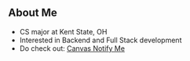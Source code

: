 ## About Me
- CS major at Kent State, OH
- Interested in Backend and Full Stack development
- Do check out: [Canvas Notify Me](https://github.com/Yug3737/canvasNotifyMe)

<!--
**Yug3737/Yug3737** is a ✨ _special_ ✨ repository because its `README.md` (this file) appears on your GitHub profile.

Here are some ideas to get you started:

- 🔭 I’m currently working on ...
- 🌱 I’m currently learning ...
- 👯 I’m looking to collaborate on ...
- 🤔 I’m looking for help with ...
- 💬 Ask me about ...
- 📫 How to reach me: ...
- 😄 Pronouns: ...
- ⚡ Fun fact: ...
-->

